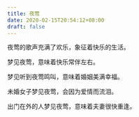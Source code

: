 ```yaml
---
title: 夜莺
date: 2020-02-15T20:54:12+08:00
draft: false
---
```


夜莺的歌声充满了欢乐，象征着快乐的生活。

梦见夜莺，意味着快乐常伴左右。

梦见听到夜莺鸣叫，意味着婚姻美满幸福。

未婚女子梦见夜莺，会因为爱情而流泪。

出门在外的人梦见夜莺，意味着夫妻很快重逢。
